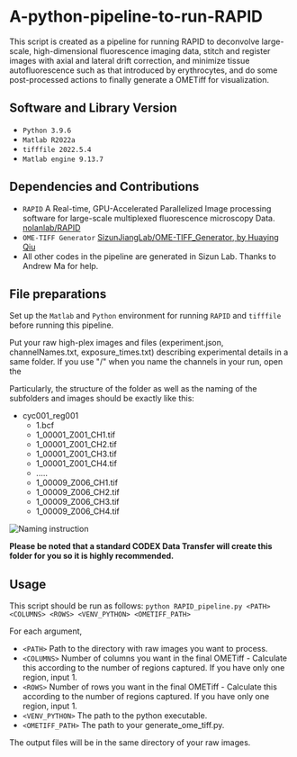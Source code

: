 # A-python-pipeline-to-run-RAPID

This script is created as a pipeline for running RAPID to deconvolve large-scale, high-dimensional fluorescence imaging data, stitch and register images with axial and lateral drift correction, and minimize tissue autofluorescence such as that introduced by erythrocytes, and do some post-processed actions to finally generate a OMETiff for visualization. 

## Software and Library Version
* `Python 3.9.6`
* `Matlab R2022a`
* `tifffile 2022.5.4`
* `Matlab engine 9.13.7`

## Dependencies and Contributions
* `RAPID` A Real-time, GPU-Accelerated Parallelized Image processing software for large-scale multiplexed fluorescence microscopy Data.
[nolanlab/RAPID](https://github.com/nolanlab/RAPID)
* `OME-TIFF Generator` [SizunJiangLab/OME-TIFF_Generator, by Huaying Qiu](https://github.com/SizunJiangLab/OME-TIFF_Generator)
* All other codes in the pipeline are generated in Sizun Lab. Thanks to Andrew Ma for help.

## File preparations
Set up the `Matlab` and `Python` environment for running `RAPID` and `tifffile` before running this pipeline.

Put your raw high-plex images and files (experiment.json, channelNames.txt, exposure_times.txt) describing experimental details in a same folder. If you use "/" when you name the channels in your run, open the 

Particularly, the structure of the folder as well as the naming of the subfolders and images should be exactly like this:
* cyc001_reg001
  * 1.bcf
  * 1_00001_Z001_CH1.tif
  * 1_00001_Z001_CH2.tif
  * 1_00001_Z001_CH3.tif
  * 1_00001_Z001_CH4.tif
  * .....
  * 1_00009_Z006_CH1.tif
  * 1_00009_Z006_CH2.tif
  * 1_00009_Z006_CH3.tif
  * 1_00009_Z006_CH4.tif

![Naming instruction](https://user-images.githubusercontent.com/57729689/187006381-9b6ef337-849d-4277-be88-bebde8718680.PNG)

**Please be noted that a standard CODEX Data Transfer will create this folder for you so it is highly recommended.**

## Usage
This script should be run as follows:
`python RAPID_pipeline.py <PATH> <COLUMNS> <ROWS> <VENV_PYTHON> <OMETIFF_PATH>`

For each argument,
* `<PATH>` Path to the directory with raw images you want to process.
* `<COLUMNS>` Number of columns you want in the final OMETiff - Calculate this according to the number of regions captured. If you have only one region, input 1.
* `<ROWS>` Number of rows you want in the final OMETiff - Calculate this according to the number of regions captured. If you have only one region, input 1.
* `<VENV_PYTHON>` The path to the python executable.
* `<OMETIFF_PATH>` The path to your generate_ome_tiff.py.

The output files will be in the same directory of your raw images.
